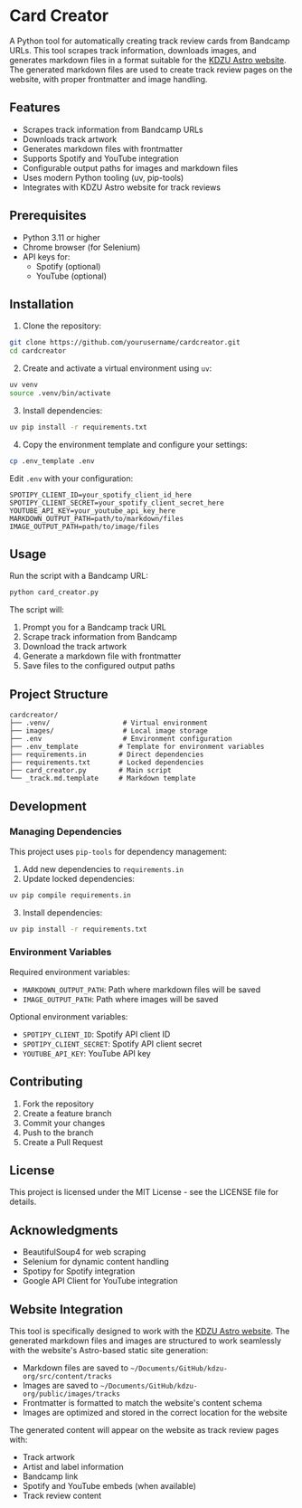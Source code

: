 # Card Creator

A Python tool for automatically creating track review cards from Bandcamp URLs. This tool scrapes track information, downloads images, and generates markdown files in a format suitable for the [KDZU Astro website](http://kdzu.org). The generated markdown files are used to create track review pages on the website, with proper frontmatter and image handling.

## Features

- Scrapes track information from Bandcamp URLs
- Downloads track artwork
- Generates markdown files with frontmatter
- Supports Spotify and YouTube integration
- Configurable output paths for images and markdown files
- Uses modern Python tooling (uv, pip-tools)
- Integrates with KDZU Astro website for track reviews

## Prerequisites

- Python 3.11 or higher
- Chrome browser (for Selenium)
- API keys for:
  - Spotify (optional)
  - YouTube (optional)

## Installation

1. Clone the repository:
```bash
git clone https://github.com/yourusername/cardcreator.git
cd cardcreator
```

2. Create and activate a virtual environment using `uv`:
```bash
uv venv
source .venv/bin/activate
```

3. Install dependencies:
```bash
uv pip install -r requirements.txt
```

4. Copy the environment template and configure your settings:
```bash
cp .env_template .env
```

Edit `.env` with your configuration:
```env
SPOTIPY_CLIENT_ID=your_spotify_client_id_here
SPOTIPY_CLIENT_SECRET=your_spotify_client_secret_here
YOUTUBE_API_KEY=your_youtube_api_key_here
MARKDOWN_OUTPUT_PATH=path/to/markdown/files
IMAGE_OUTPUT_PATH=path/to/image/files
```

## Usage

Run the script with a Bandcamp URL:
```bash
python card_creator.py
```

The script will:
1. Prompt you for a Bandcamp track URL
2. Scrape track information from Bandcamp
3. Download the track artwork
4. Generate a markdown file with frontmatter
5. Save files to the configured output paths

## Project Structure

```
cardcreator/
├── .venv/                  # Virtual environment
├── images/                 # Local image storage
├── .env                    # Environment configuration
├── .env_template          # Template for environment variables
├── requirements.in        # Direct dependencies
├── requirements.txt       # Locked dependencies
├── card_creator.py        # Main script
└── _track.md.template     # Markdown template
```

## Development

### Managing Dependencies

This project uses `pip-tools` for dependency management:

1. Add new dependencies to `requirements.in`
2. Update locked dependencies:
```bash
uv pip compile requirements.in
```
3. Install dependencies:
```bash
uv pip install -r requirements.txt
```

### Environment Variables

Required environment variables:
- `MARKDOWN_OUTPUT_PATH`: Path where markdown files will be saved
- `IMAGE_OUTPUT_PATH`: Path where images will be saved

Optional environment variables:
- `SPOTIPY_CLIENT_ID`: Spotify API client ID
- `SPOTIPY_CLIENT_SECRET`: Spotify API client secret
- `YOUTUBE_API_KEY`: YouTube API key

## Contributing

1. Fork the repository
2. Create a feature branch
3. Commit your changes
4. Push to the branch
5. Create a Pull Request

## License

This project is licensed under the MIT License - see the LICENSE file for details.

## Acknowledgments

- BeautifulSoup4 for web scraping
- Selenium for dynamic content handling
- Spotipy for Spotify integration
- Google API Client for YouTube integration

## Website Integration

This tool is specifically designed to work with the [KDZU Astro website](http://kdzu.org). The generated markdown files and images are structured to work seamlessly with the website's Astro-based static site generation:

- Markdown files are saved to `~/Documents/GitHub/kdzu-org/src/content/tracks`
- Images are saved to `~/Documents/GitHub/kdzu-org/public/images/tracks`
- Frontmatter is formatted to match the website's content schema
- Images are optimized and stored in the correct location for the website

The generated content will appear on the website as track review pages with:
- Track artwork
- Artist and label information
- Bandcamp link
- Spotify and YouTube embeds (when available)
- Track review content 